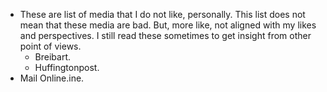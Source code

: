 * These are list of media that I do not like, personally. This list does not mean that these media are bad. But, more like, not aligned with my likes and perspectives. I still read these sometimes to get insight from other point of views.
    * Breibart.
    * Huffingtonpost.
* Mail Online.ine.